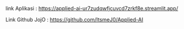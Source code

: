 link Aplikasi :
https://applied-ai-ur7zudqwfjcuvcd7zrkf8e.streamlit.app/

Link Github JojO : https://github.com/ItsmeJ0/Applied-AI

